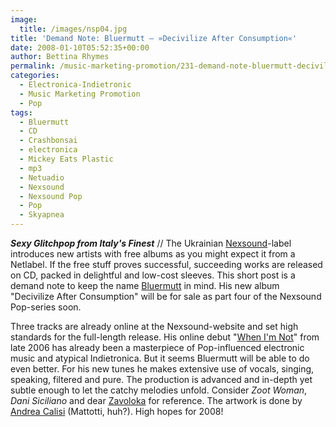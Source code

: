 ```yaml
---
image:
  title: /images/nsp04.jpg
title: 'Demand Note: Bluermutt – »Decivilize After Consumption«'
date: 2008-01-10T05:52:35+00:00
author: Bettina Rhymes
permalink: /music-marketing-promotion/231-demand-note-bluermutt-decivilize-after-consumption
categories:
  - Electronica-Indietronic
  - Music Marketing Promotion
  - Pop
tags:
  - Bluermutt
  - CD
  - Crashbonsai
  - electronica
  - Mickey Eats Plastic
  - mp3
  - Netuadio
  - Nexsound
  - Nexsound Pop
  - Pop
  - Skyapnea
---
```

***Sexy Glitchpop from Italy's Finest*** // The Ukrainian [Nexsound](http://www.nexsound.org/ "Nexsound Website")-label introduces new artists with free albums as you might expect it from a Netlabel. If the free stuff proves successful, succeeding works are released on CD, packed in delightful and low-cost sleeves. This short post is a demand note to keep the name [Bluermutt](http://myspace.com/bluermutt "Bluermutt @ Myspace") in mind. His new album "Decivilize After Consumption" will be for sale as part four of the Nexsound Pop-series soon.<!--more-->

<!--adsense-->

Three tracks are already online at the Nexsound-website and set high standards for the full-length release. His online debut "[When I'm Not](http://www.nexsound.org/ns55.html)" from late 2006 has already been a masterpiece of Pop-influenced electronic music and atypical Indietronica. But it seems Bluermutt will be able to do even better. For his new tunes he makes extensive use of vocals, singing, speaking, filtered and pure. The production is advanced and in-depth yet subtle enough to let the catchy melodies unfold. Consider _Zoot Woman_, _Dani Siciliano_ and dear [Zavoloka](http://www.zavoloka.com/ "Zavoloka Website") for reference. The artwork is done by [Andrea Calisi](http://www.andreacalisilefthand.blogspot.com/ "Andrea Calisi Website") (Mattotti, huh?). High hopes for 2008!